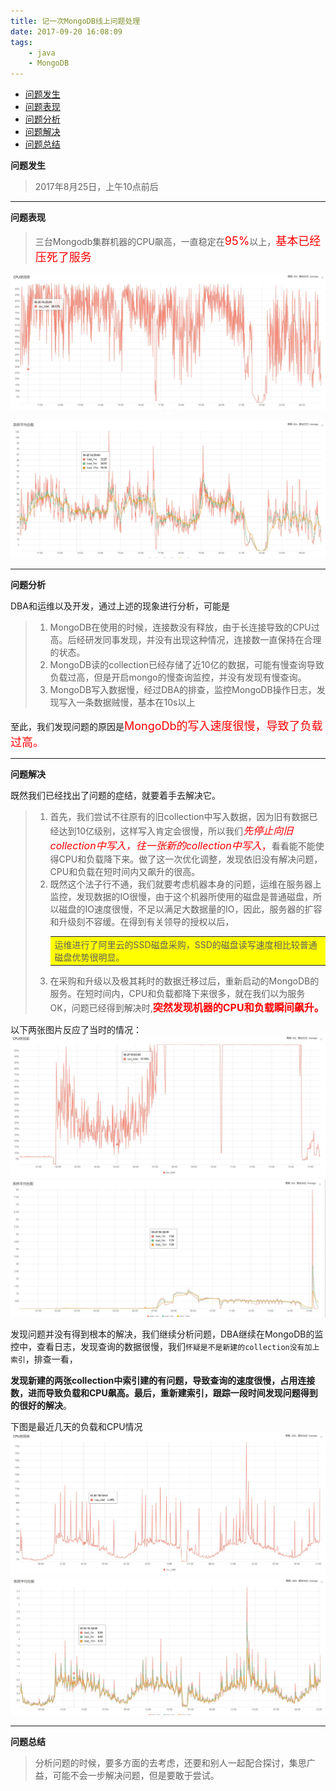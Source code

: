 ```yaml
---
title: 记一次MongoDB线上问题处理
date: 2017-09-20 16:08:09
tags:
    - java
    - MongoDB
---
```

* [问题发生](#m1)
* [问题表现](#m2)
* [问题分析](#m3)
* [问题解决](#m4)
* [问题总结](#m5)

<span id="m1"><strong>问题发生</strong></span>
> 2017年8月25日，上午10点前后

---
<span id="m2"><strong>问题表现</strong></span>
> 三台Mongodb集群机器的CPU飙高，一直稳定在<font color="red" size="4">95%</font>以上，<font color="red" size="4">基本已经压死了服务</font>

!["CPU飙升"](/images/mongo_1.jpg)
<!--more-->
!["负载飙升"](/images/mongo_2.jpg)

---
<span id="m3"><strong>问题分析</strong></span>

DBA和运维以及开发，通过上述的现象进行分析，可能是
> 1. MongoDB在使用的时候，连接数没有释放，由于长连接导致的CPU过高。后经研发同事发现，并没有出现这种情况，连接数一直保持在合理的状态。
> 2. MongoDB读的collection已经存储了近10亿的数据，可能有慢查询导致负载过高，但是开启mongo的慢查询监控，并没有发现有慢查询。
> 3. MongoDB写入数据慢，经过DBA的排查，监控MongoDB操作日志，发现写入一条数据贼慢，基本在10s以上

至此，我们发现问题的原因是<font color="red" size="4">MongoDb的写入速度很慢，导致了负载过高。</font>

---
<span id="m4"><strong>问题解决</strong></span>

既然我们已经找出了问题的症结，就要着手去解决它。
> 1. 首先，我们尝试不往原有的旧collection中写入数据，因为旧有数据已经达到10亿级别，这样写入肯定会很慢，所以我们<font color="red" size='3'>*先停止向旧collection中写入，往一张新的collection中写入*，</font>看看能不能使得CPU和负载降下来。做了这一次优化调整，发现依旧没有解决问题，CPU和负载在短时间内又飙升的很高。
> 2. 既然这个法子行不通，我们就要考虑机器本身的问题，运维在服务器上监控，发现数据的IO很慢，由于这个机器所使用的磁盘是普通磁盘，所以磁盘的IO速度很慢，不足以满足大数据量的IO，因此，服务器的扩容和升级刻不容缓。在得到有关领导的授权以后，<table><tr><td bgcolor=yellow>运维进行了阿里云的SSD磁盘采购，SSD的磁盘读写速度相比较普通磁盘优势很明显。</td></tr></table>
> 3. 在采购和升级以及极其耗时的数据迁移过后，重新启动的MongoDB的服务。在短时间内，CPU和负载都降下来很多，就在我们以为服务OK，问题已经得到解决时,<font color="red" size='3'>**突然发现机器的CPU和负载瞬间飙升。**</font>

以下两张图片反应了当时的情况：
!["CPU飙升"](/images/mongo_3.jpg)
!["负载飙升"](/images/mongo_4.jpg)

发现问题并没有得到根本的解决，我们继续分析问题，DBA继续在MongoDB的监控中，查看日志，发现查询的数据很慢，我们`怀疑是不是新建的collection没有加上索引`，排查一看，

**发现新建的两张collection中索引建的有问题，导致查询的速度很慢，占用连接数，进而导致负载和CPU飙高。最后，重新建索引，跟踪一段时间发现问题得到的很好的解决**。

下图是最近几天的负载和CPU情况
!["CPU"](/images/mongo_5.jpg)
!["负载"](/images/mongo_6.jpg)

---
<span id="m5"><strong>问题总结</strong></span>
> 分析问题的时候，要多方面的去考虑，还要和别人一起配合探讨，集思广益，可能不会一步解决问题，但是要敢于尝试。




